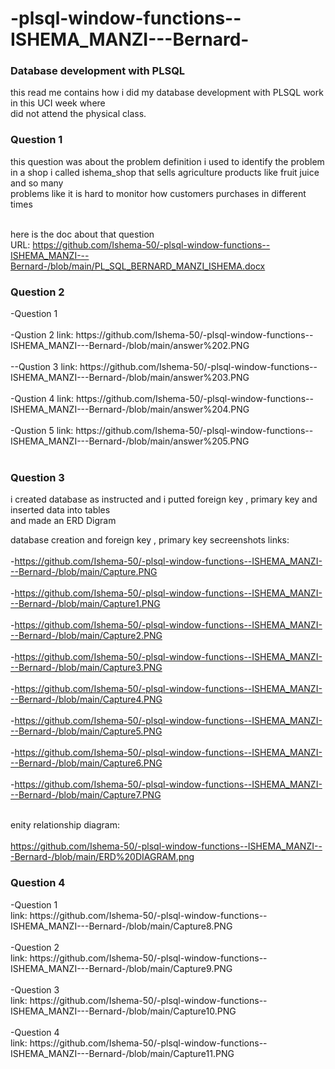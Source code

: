 # -plsql-window-functions--ISHEMA_MANZI---Bernard-

<h3>Database development with PLSQL</h3>
this read me contains how i did my database development with PLSQL work in this UCI week where <br/>
did not attend the physical class. <br/>

<h3>Question 1</h3>
this question was about the problem definition i used to identify the problem <br/>
in a shop i called ishema_shop that sells agriculture products like fruit juice and so many <br/>
problems like  it is hard to monitor how customers purchases in different times <br/><br/>

here is the doc about that question <br/>
URL: https://github.com/Ishema-50/-plsql-window-functions--ISHEMA_MANZI---Bernard-/blob/main/PL_SQL_BERNARD_MANZI_ISHEMA.docx

<h3>Question 2</h3>
-Question 1 <br/><br/>
-Qustion 2 
link: https://github.com/Ishema-50/-plsql-window-functions--ISHEMA_MANZI---Bernard-/blob/main/answer%202.PNG <br/><br/>
--Qustion 3
link: https://github.com/Ishema-50/-plsql-window-functions--ISHEMA_MANZI---Bernard-/blob/main/answer%203.PNG <br/><br/>
-Qustion 4
link: https://github.com/Ishema-50/-plsql-window-functions--ISHEMA_MANZI---Bernard-/blob/main/answer%204.PNG <br/><br/>
-Qustion 5
link: https://github.com/Ishema-50/-plsql-window-functions--ISHEMA_MANZI---Bernard-/blob/main/answer%205.PNG <br/><br/>

<h3>Question 3</h3>
i created database as instructed and i putted foreign key , primary key and inserted data into tables <br/>
and made an ERD Digram

database creation and foreign key , primary key
secreenshots links: <br/><br/>
-https://github.com/Ishema-50/-plsql-window-functions--ISHEMA_MANZI---Bernard-/blob/main/Capture.PNG<br/><br/>
-https://github.com/Ishema-50/-plsql-window-functions--ISHEMA_MANZI---Bernard-/blob/main/Capture1.PNG<br/><br/>
-https://github.com/Ishema-50/-plsql-window-functions--ISHEMA_MANZI---Bernard-/blob/main/Capture2.PNG<br/><br/>
-https://github.com/Ishema-50/-plsql-window-functions--ISHEMA_MANZI---Bernard-/blob/main/Capture3.PNG<br/><br/>
-https://github.com/Ishema-50/-plsql-window-functions--ISHEMA_MANZI---Bernard-/blob/main/Capture4.PNG<br/><br/>
-https://github.com/Ishema-50/-plsql-window-functions--ISHEMA_MANZI---Bernard-/blob/main/Capture5.PNG<br/><br/>
-https://github.com/Ishema-50/-plsql-window-functions--ISHEMA_MANZI---Bernard-/blob/main/Capture6.PNG<br/><br/>
-https://github.com/Ishema-50/-plsql-window-functions--ISHEMA_MANZI---Bernard-/blob/main/Capture7.PNG<br/><br/>

enity relationship diagram: <br/><br/>
https://github.com/Ishema-50/-plsql-window-functions--ISHEMA_MANZI---Bernard-/blob/main/ERD%20DIAGRAM.png

<h3>Question 4</h3>
-Question 1 <br/>
link: https://github.com/Ishema-50/-plsql-window-functions--ISHEMA_MANZI---Bernard-/blob/main/Capture8.PNG<br/><br/>
-Question 2 <br/>
link: https://github.com/Ishema-50/-plsql-window-functions--ISHEMA_MANZI---Bernard-/blob/main/Capture9.PNG<br/><br/>
-Question 3 <br/>
link: https://github.com/Ishema-50/-plsql-window-functions--ISHEMA_MANZI---Bernard-/blob/main/Capture10.PNG<br/><br/>
-Question 4 <br/>
link: https://github.com/Ishema-50/-plsql-window-functions--ISHEMA_MANZI---Bernard-/blob/main/Capture11.PNG<br/><br/>



